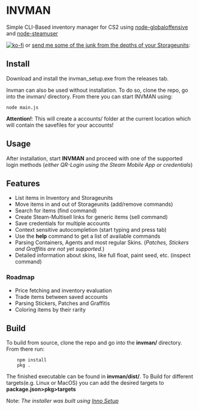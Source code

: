 # INVMAN
Simple CLI-Based inventory manager for CS2 using [node-globaloffensive](https://github.com/DoctorMcKay/node-globaloffensive) and [node-steamuser](https://github.com/DoctorMcKay/node-steam-user)

[![ko-fi](https://ko-fi.com/img/githubbutton_sm.svg)](https://ko-fi.com/L4L41II3YS)
or
[send me some of the junk from the depths of your Storageunits](https://lilbiba400.github.io/invman-donations):

## Install
Download and install the invman_setup.exe from the releases tab. 

Invman can also be used without installation. To do so, clone the repo, go into the invman/ directory. From there you can start INVMAN using: 

    node main.js

**Attention!**: This will create a accounts/ folder at the current location which will contain the savefiles for your accounts!

## Usage
After installation, start **INVMAN** and proceed with one of the supported login methods (*either QR-Login using the Steam Mobile App or credentials*)


## Features

- List items in Inventory and Storageunits
- Move items in and out of Storageunits (add/remove commands)
- Search for items (find command)
- Create Steam-Multisell links for generic items (sell command)
- Save credentials for multiple accounts
- Context sensitive autocompletion (start typing and press tab)
- Use the **help** command to get a list of available commands
- Parsing Containers, Agents and most regular Skins. (*Patches, Stickers and Graffitis are not yet supported.*)
- Detailed information about skins, like full float, paint seed, etc. (inspect command)

### Roadmap
- Price fetching and inventory evaluation
- Trade items between saved accounts
- Parsing Stickers, Patches and Graffitis
- Coloring items by their rarity

## Build
To build from source, clone the repo and go into the **invman/** directory. From there run:

        npm install
        pkg .

The finished executable can be found in **invman/dist/**.
To Build for different targets(e.g. Linux or MacOS) you can add the desired targets to **package.json>pkg>targets**

Note: *The installer was built using [Inno Setup](https://jrsoftware.org/isinfo.php)*
